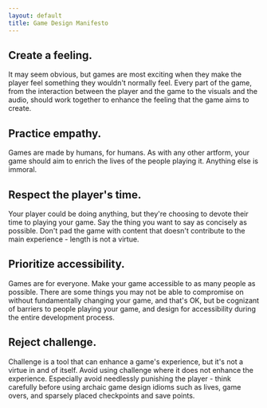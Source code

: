 ```yaml
---
layout: default
title: Game Design Manifesto
---
```


## Create a feeling.
It may seem obvious, but games are most exciting when they make the player feel something they wouldn't normally feel. Every part of the game, from the interaction between the player and the game to the visuals and the audio, should work together to enhance the feeling that the game aims to create.

## Practice empathy.
Games are made by humans, for humans. As with any other artform, your game should aim to enrich the lives of the people playing it. Anything else is immoral.

## Respect the player's time.
Your player could be doing anything, but they're choosing to devote their time to playing your game. Say the thing you want to say as concisely as possible. Don't pad the game with content that doesn't contribute to the main experience - length is not a virtue.

## Prioritize accessibility.
Games are for everyone. Make your game accessible to as many people as possible. There are some things you may not be able to compromise on without fundamentally changing your game, and that's OK, but be cognizant of barriers to people playing your game, and design for accessibility during the entire development process.

## Reject challenge.
Challenge is a tool that can enhance a game's experience, but it's not a virtue in and of itself. Avoid using challenge where it does not enhance the experience. Especially avoid needlessly punishing the player - think carefully before using archaic game design idioms such as lives, game overs, and sparsely placed checkpoints and save points.
